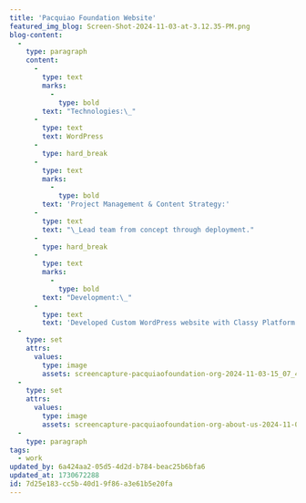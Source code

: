 ```yaml
---
title: 'Pacquiao Foundation Website'
featured_img_blog: Screen-Shot-2024-11-03-at-3.12.35-PM.png
blog-content:
  -
    type: paragraph
    content:
      -
        type: text
        marks:
          -
            type: bold
        text: "Technologies:\_"
      -
        type: text
        text: WordPress
      -
        type: hard_break
      -
        type: text
        marks:
          -
            type: bold
        text: 'Project Management & Content Strategy:'
      -
        type: text
        text: "\_Lead team from concept through deployment."
      -
        type: hard_break
      -
        type: text
        marks:
          -
            type: bold
        text: "Development:\_"
      -
        type: text
        text: 'Developed Custom WordPress website with Classy Platform and Crypto donation integrations'
  -
    type: set
    attrs:
      values:
        type: image
        assets: screencapture-pacquiaofoundation-org-2024-11-03-15_07_41.jpg
  -
    type: set
    attrs:
      values:
        type: image
        assets: screencapture-pacquiaofoundation-org-about-us-2024-11-03-15_08_24.jpg
  -
    type: paragraph
tags:
  - work
updated_by: 6a424aa2-05d5-4d2d-b784-beac25b6bfa6
updated_at: 1730672288
id: 7d25e183-cc5b-40d1-9f86-a3e61b5e20fa
---
```

